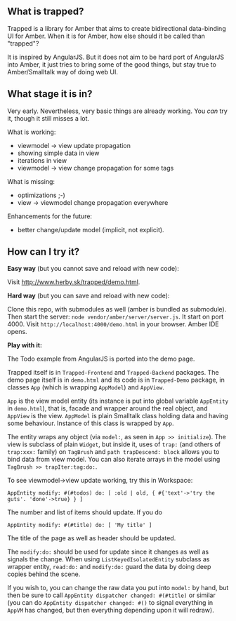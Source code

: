What is trapped?
----

Trapped is a library for Amber that aims to create bidirectional data-binding UI for Amber.
When it is for Amber, how else should it be called than "trapped"?

It is inspired by AngularJS. But it does not aim to be hard port of AngularJS into Amber,
it just tries to bring some of the good things, but stay true to Amber/Smalltalk way of doing web UI.

What stage it is in?
----

Very early. Nevertheless, very basic things are already working.
You _can_ try it, though it still misses a lot.

What is working:
 - viewmodel -> view update propagation
 - showing simple data in view
 - iterations in view
 - viewmodel -> view change propagation for some tags

What is missing:
 - optimizations ;-)
 - view -> viewmodel change propagation everywhere

Enhancements for the future:
 - better change/update model (implicit, not explicit).

How can I try it?
----

**Easy way** (but you cannot save and reload with new code):

Visit http://www.herby.sk/trapped/demo.html.

**Hard way** (but you can save and reload with new code):

Clone this repo, with submodules as well (amber is bundled as submodule).
Then start the server: `node vendor/amber/server/server.js`. It start on port 4000.
Visit `http://localhost:4000/demo.html` in your browser. Amber IDE opens.

**Play with it:**

The Todo example from AngularJS is ported into the demo page.

Trapped itself is in `Trapped-Frontend` and `Trapped-Backend` packages.
The demo page itself is in `demo.html` and its code is in `Trapped-Demo` package,
in classes `App` (which is wrapping `AppModel`) and `AppView`.

`App` is the view model entity (its instance is put
into global variable `AppEntity` in `demo.html`), that is,
facade and wrapper around the real object,
and `AppView` is the view. `AppModel` is plain Smalltalk class
holding data and having some behaviour. Instance of this class
is wrapped by `App`.

The entity wraps any object (via `model:`, as seen in `App >> initialize`).
The view is subclass of plain `Widget`, but inside it, uses of `trap:`
(and others of  `trap:xxx:` family) on `TagBrush`
and `path trapDescend: block` allows you to bind data from view model.
You can also iterate arrays in the model using `TagBrush >> trapIter:tag:do:`.

To see viewmodel->view update working, try this in Workspace:

```smalltalk
AppEntity modify: #(#todos) do: [ :old | old, { #{'text'->'try the guts'. 'done'->true} } ]
```

The number and list of items should update. If you do

```smalltalk
AppEntity modify: #(#title) do: [ 'My title' ]
```

The title of the page as well as header should be updated.

The `modify:do:` should be used for update since it changes as well as signals the change.
When using `ListKeyedIsolatedEntity` subclass as wrapper entity,  `read:do:` and `modify:do:`
guard the data by doing deep copies behind the scene.

If you wish to, you can change the raw data you put into `model:` by hand,
but then be sure to call `AppEntity dispatcher changed: #(#title)` or similar
(you can do `AppEntity dispatcher changed: #()` to signal everything in `AppVM` has changed,
but then everything depending upon it will redraw).

